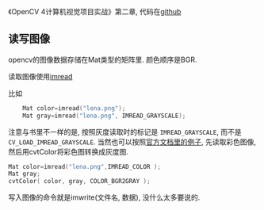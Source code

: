 <!--
.. title: OpenCV C++学习笔记(1): 读/写图像
.. slug: opencv_1
.. date: 2020-06-02 23:00 UTC+08:00
.. tags: 
.. category: 教程, opencv, cpp
.. link:
.. description:
.. type: text
-->

《OpenCV 4计算机视觉项目实战》第二章, 代码在[github](https://github.com/PacktPublishing/Learn-OpenCV-4-By-Building-Projects-Second-Edition/tree/master/Chapter_02)

<!-- TEASER_END -->

## 读写图像

opencv的图像数据存储在Mat类型的矩阵里. 颜色顺序是BGR.

读取图像使用[imread](https://docs.opencv.org/4.3.0/d4/da8/group__imgcodecs.html#ga288b8b3da0892bd651fce07b3bbd3a56)

比如
```C++
    Mat color=imread("lena.png");
    Mat gray=imread("lena.png", IMREAD_GRAYSCALE);
```
注意与书里不一样的是, 按照灰度读取时的标记是 ```IMREAD_GRAYSCALE```, 而不是```CV_LOAD_IMREAD_GRAYSCALE```. 当然也可以按照[官方文档里的例子](https://docs.opencv.org/4.3.0/db/d64/tutorial_load_save_image.html), 先读取彩色图像, 然后用cvtColor将彩色图转换成灰度图. 

```C++
Mat color=imread("lena.png",IMREAD_COLOR );
Mat gray;
cvtColor( color, gray, COLOR_BGR2GRAY );
```

写入图像的命令就是imwrite(文件名, 数据), 没什么太多要说的. 


